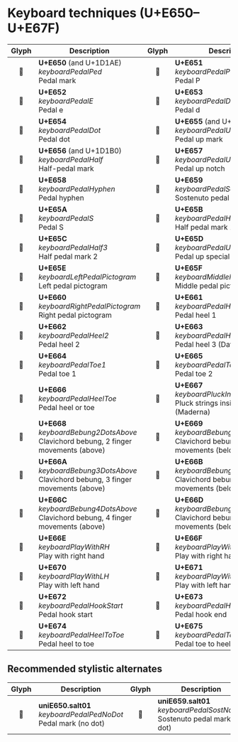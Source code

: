 Keyboard techniques (U+E650–U+E67F)
===================================

| **Glyph** | **Description** | **Glyph** | **Description**
| :-------: | --------------- | :-------: | ---------------
|<span class="bravura_large">&#xe650;</span> | **U+E650** (and U+1D1AE)<br/>*keyboardPedalPed*<br/>Pedal mark | <span class="bravura_large">&#xe651;</span> | **U+E651**<br/>*keyboardPedalP*<br/>Pedal P
|<span class="bravura_large">&#xe652;</span> | **U+E652**<br/>*keyboardPedalE*<br/>Pedal e | <span class="bravura_large">&#xe653;</span> | **U+E653**<br/>*keyboardPedalD*<br/>Pedal d
|<span class="bravura_large">&#xe654;</span> | **U+E654**<br/>*keyboardPedalDot*<br/>Pedal dot | <span class="bravura_large">&#xe655;</span> | **U+E655** (and U+1D1AF)<br/>*keyboardPedalUp*<br/>Pedal up mark
|<span class="bravura_large">&#xe656;</span> | **U+E656** (and U+1D1B0)<br/>*keyboardPedalHalf*<br/>Half-pedal mark | <span class="bravura_large">&#xe657;</span> | **U+E657**<br/>*keyboardPedalUpNotch*<br/>Pedal up notch
|<span class="bravura_large">&#xe658;</span> | **U+E658**<br/>*keyboardPedalHyphen*<br/>Pedal hyphen | <span class="bravura_large">&#xe659;</span> | **U+E659**<br/>*keyboardPedalSost*<br/>Sostenuto pedal mark
|<span class="bravura_large">&#xe65a;</span> | **U+E65A**<br/>*keyboardPedalS*<br/>Pedal S | <span class="bravura_large">&#xe65b;</span> | **U+E65B**<br/>*keyboardPedalHalf2*<br/>Half pedal mark 1
|<span class="bravura_large">&#xe65c;</span> | **U+E65C**<br/>*keyboardPedalHalf3*<br/>Half pedal mark 2 | <span class="bravura_large">&#xe65d;</span> | **U+E65D**<br/>*keyboardPedalUpSpecial*<br/>Pedal up special
|<span class="bravura_large">&#xe65e;</span> | **U+E65E**<br/>*keyboardLeftPedalPictogram*<br/>Left pedal pictogram | <span class="bravura_large">&#xe65f;</span> | **U+E65F**<br/>*keyboardMiddlePedalPictogram*<br/>Middle pedal pictogram
|<span class="bravura_large">&#xe660;</span> | **U+E660**<br/>*keyboardRightPedalPictogram*<br/>Right pedal pictogram | <span class="bravura_large">&#xe661;</span> | **U+E661**<br/>*keyboardPedalHeel1*<br/>Pedal heel 1
|<span class="bravura_large">&#xe662;</span> | **U+E662**<br/>*keyboardPedalHeel2*<br/>Pedal heel 2 | <span class="bravura_large">&#xe663;</span> | **U+E663**<br/>*keyboardPedalHeel3*<br/>Pedal heel 3 (Davis)
|<span class="bravura_large">&#xe664;</span> | **U+E664**<br/>*keyboardPedalToe1*<br/>Pedal toe 1 | <span class="bravura_large">&#xe665;</span> | **U+E665**<br/>*keyboardPedalToe2*<br/>Pedal toe 2
|<span class="bravura_large">&#xe666;</span> | **U+E666**<br/>*keyboardPedalHeelToe*<br/>Pedal heel or toe | <span class="bravura_large">&#xe667;</span> | **U+E667**<br/>*keyboardPluckInside*<br/>Pluck strings inside piano (Maderna)
|<span class="bravura_large">&#xe668;</span> | **U+E668**<br/>*keyboardBebung2DotsAbove*<br/>Clavichord bebung, 2 finger movements (above) | <span class="bravura_large">&#xe669;</span> | **U+E669**<br/>*keyboardBebung2DotsBelow*<br/>Clavichord bebung, 2 finger movements (below)
|<span class="bravura_large">&#xe66a;</span> | **U+E66A**<br/>*keyboardBebung3DotsAbove*<br/>Clavichord bebung, 3 finger movements (above) | <span class="bravura_large">&#xe66b;</span> | **U+E66B**<br/>*keyboardBebung3DotsBelow*<br/>Clavichord bebung, 3 finger movements (below)
|<span class="bravura_large">&#xe66c;</span> | **U+E66C**<br/>*keyboardBebung4DotsAbove*<br/>Clavichord bebung, 4 finger movements (above) | <span class="bravura_large">&#xe66d;</span> | **U+E66D**<br/>*keyboardBebung4DotsBelow*<br/>Clavichord bebung, 4 finger movements (below)
|<span class="bravura_large">&#xe66e;</span> | **U+E66E**<br/>*keyboardPlayWithRH*<br/>Play with right hand | <span class="bravura_large">&#xe66f;</span> | **U+E66F**<br/>*keyboardPlayWithRHEnd*<br/>Play with right hand (end)
|<span class="bravura_large">&#xe670;</span> | **U+E670**<br/>*keyboardPlayWithLH*<br/>Play with left hand | <span class="bravura_large">&#xe671;</span> | **U+E671**<br/>*keyboardPlayWithLHEnd*<br/>Play with left hand (end)
|<span class="bravura_large">&#xe672;</span> | **U+E672**<br/>*keyboardPedalHookStart*<br/>Pedal hook start | <span class="bravura_large">&#xe673;</span> | **U+E673**<br/>*keyboardPedalHookEnd*<br/>Pedal hook end
|<span class="bravura_large">&#xe674;</span> | **U+E674**<br/>*keyboardPedalHeelToToe*<br/>Pedal heel to toe | <span class="bravura_large">&#xe675;</span> | **U+E675**<br/>*keyboardPedalToeToHeel*<br/>Pedal toe to heel

Recommended stylistic alternates
--------------------------------
| **Glyph** | **Description** | **Glyph** | **Description**
| :-------: | --------------- | :-------: | ---------------
|<span class="bravura_large">&#xf434;</span> | **uniE650.salt01**<br/>*keyboardPedalPedNoDot*<br/>Pedal mark (no dot) | <span class="bravura_large">&#xf435;</span> | **uniE659.salt01**<br/>*keyboardPedalSostNoDot*<br/>Sostenuto pedal mark (no dot)